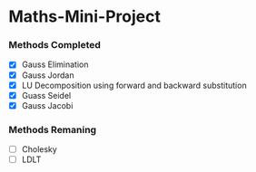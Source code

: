# Maths-Mini-Project

### Methods Completed

- [x] Gauss Elimination
- [x] Gauss Jordan
- [x] LU Decomposition using forward and backward substitution
- [x] Guass Seidel
- [x] Gauss Jacobi

### Methods Remaning

- [ ] Cholesky
- [ ] LDLT
